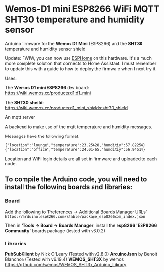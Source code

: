 # Wemos-D1 mini ESP8266 WiFi MQTT SHT30 temperature and humidity sensor
Arduino firmware for the **Wemos D1 Mini** (ESP8266) and the **SHT30** temperature and humidity sensor shield

Update: FWIW, you can now use [ESPHome](https://esphome.io/) on this hardware. It's a much more complete solution that connects to Home Assistant. I must remember to update this with a guide to how to deploy the firmware when I next try it.

Uses:

The **Wemos D1 mini ESP8266** dev board: https://wiki.wemos.cc/products:d1:d1_mini

The **SHT30 sheild**: https://wiki.wemos.cc/products:d1_mini_shields:sht30_shield

An mqtt server

A backend to make use of the mqtt temperature and humidity messages.

Messages have the following format:

`{"location":"lounge","temperature":23.25628,"humditiy":57.82254}
{"location":"office","temperature":24.01465,"humditiy":56.94514}`

Location and WiFi login details are all set in firmware and uploaded to each node.

## To compile the Arduino code, you will need to install the following boards and libraries:

### Board

Add the following to 'Preferences -> Additional Boards Manager URLs'
`https://arduino.esp8266.com/stable/package_esp8266com_index.json`

Then in **'Tools -> Board -> Boards Manager'** install the **esp8266 'ESP8266 Community'** boards package (tested with v3.0.2)

### Libraries

**PubSubClient** by Nick O'Leary (Tested with v2.8.0)
**ArduinoJson** by Benoit Blanchon (Tested with v6.19.4)
**WEMOS_SHT3X** by wemos https://github.com/wemos/WEMOS_SHT3x_Arduino_Library
